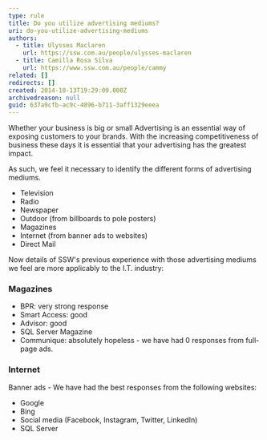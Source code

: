 ```yaml
---
type: rule
title: Do you utilize advertising mediums?
uri: do-you-utilize-advertising-mediums
authors:
  - title: Ulysses Maclaren
    url: https://ssw.com.au/people/ulysses-maclaren
  - title: Camilla Rosa Silva
    url: https://www.ssw.com.au/people/cammy
related: []
redirects: []
created: 2014-10-13T19:29:09.000Z
archivedreason: null
guid: 637a9cfb-ac9c-4896-b711-3aff1329eeea
---
```

Whether your business is big or small Advertising is an essential way of exposing customers to your brands. With the increasing competitiveness of business these days it is essential that your advertising has the greatest impact.

As such, we feel it necessary to identify the different forms of advertising mediums.

* Television
* Radio
* Newspaper
* Outdoor (from billboards to pole posters)
* Magazines
* Internet (from banner ads to websites)
* Direct Mail

<!--endintro-->

Now details of SSW's previous experience with those advertising mediums we feel are more applicably to the I.T. industry:

### Magazines

* BPR: very strong response
* Smart Access: good
* Advisor: good
* SQL Server Magazine
* Communique: absolutely hopeless - we have had 0 responses from full-page ads.

### Internet

Banner ads - We have had the best responses from the following websites:

* Google
* Bing
* Social media (Facebook, Instagram, Twitter, LinkedIn)
* SQL Server